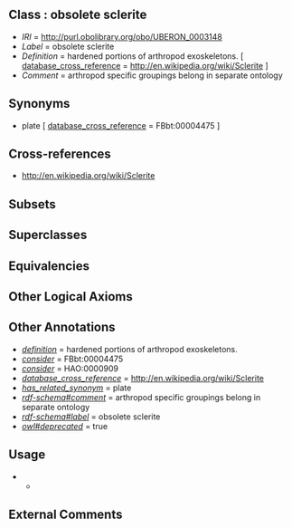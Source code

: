 
## Class : obsolete sclerite

 * *IRI* = http://purl.obolibrary.org/obo/UBERON_0003148
 * *Label* = obsolete sclerite
 * *Definition* = hardened portions of arthropod exoskeletons. [ [database_cross_reference](../../ef/oboInOwl#hasDbXref.md) = http://en.wikipedia.org/wiki/Sclerite ]
 * *Comment* = arthropod specific groupings belong in separate ontology

## Synonyms

 * plate [ [database_cross_reference](../../ef/oboInOwl#hasDbXref.md) = FBbt:00004475 ]

## Cross-references

 * http://en.wikipedia.org/wiki/Sclerite

## Subsets


## Superclasses


## Equivalencies


## Other Logical Axioms


## Other Annotations

 * *[definition](../../IAO/15/IAO_0000115.md)* = hardened portions of arthropod exoskeletons.
 * *[consider](../../er/oboInOwl#consider.md)* = FBbt:00004475
 * *[consider](../../er/oboInOwl#consider.md)* = HAO:0000909
 * *[database_cross_reference](../../ef/oboInOwl#hasDbXref.md)* = http://en.wikipedia.org/wiki/Sclerite
 * *[has_related_synonym](../../ym/oboInOwl#hasRelatedSynonym.md)* = plate
 * *[rdf-schema#comment](../../nt/rdf-schema#comment.md)* = arthropod specific groupings belong in separate ontology
 * *[rdf-schema#label](../../el/rdf-schema#label.md)* = obsolete sclerite
 * *[owl#deprecated](../../ed/owl#deprecated.md)* = true

## Usage

 * -

## External Comments

